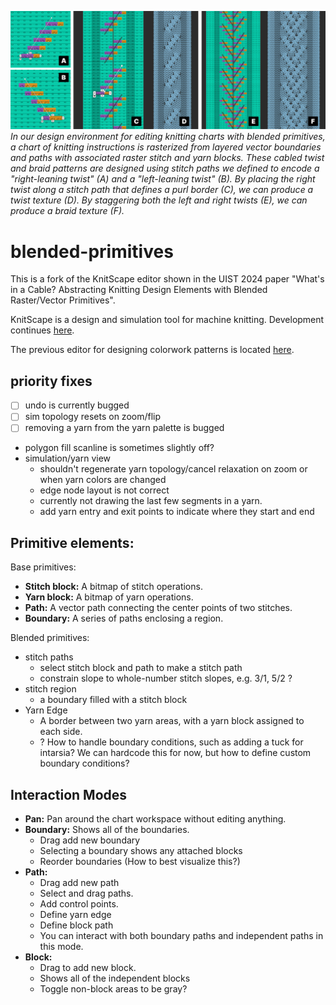 ![](/assets/twistBraid.png) _In our design environment for editing knitting
charts with blended primitives, a chart of knitting instructions is rasterized
from layered vector boundaries and paths with associated raster stitch and yarn
blocks. These cabled twist and braid patterns are designed using stitch paths we
defined to encode a "right-leaning twist" (A) and a "left-leaning twist" (B). By
placing the right twist along a stitch path that defines a purl border (C), we
can produce a twist texture (D). By staggering both the left and right twists
(E), we can produce a braid texture (F)._

# blended-primitives

This is a fork of the KnitScape editor shown in the UIST 2024 paper "What's in a
Cable? Abstracting Knitting Design Elements with Blended Raster/Vector
Primitives".

KnitScape is a design and simulation tool for machine knitting. Development
continues [here](https://github.com/machineagency/knitscape).

The previous editor for designing colorwork patterns is located
[here](https://github.com/machineagency/swatchscape).

## priority fixes

- [ ] undo is currently bugged
- [ ] sim topology resets on zoom/flip
- [ ] removing a yarn from the yarn palette is bugged
- polygon fill scanline is sometimes slightly off?
- simulation/yarn view
  - shouldn't regenerate yarn topology/cancel relaxation on zoom or when yarn
    colors are changed
  - edge node layout is not correct
  - currently not drawing the last few segments in a yarn.
  - add yarn entry and exit points to indicate where they start and end

## Primitive elements:

Base primitives:

- **Stitch block:** A bitmap of stitch operations.
- **Yarn block:** A bitmap of yarn operations.
- **Path:** A vector path connecting the center points of two stitches.
- **Boundary:** A series of paths enclosing a region.

Blended primitives:

- stitch paths
  - select stitch block and path to make a stitch path
  - constrain slope to whole-number stitch slopes, e.g. 3/1, 5/2 ?
- stitch region
  - a boundary filled with a stitch block
- Yarn Edge
  - A border between two yarn areas, with a yarn block assigned to each side.
  - ? How to handle boundary conditions, such as adding a tuck for intarsia? We
    can hardcode this for now, but how to define custom boundary conditions?

## Interaction Modes

- **Pan:** Pan around the chart workspace without editing anything.
- **Boundary:** Shows all of the boundaries.
  - Drag add new boundary
  - Selecting a boundary shows any attached blocks
  - Reorder boundaries (How to best visualize this?)
- **Path:**
  - Drag add new path
  - Select and drag paths.
  - Add control points.
  - Define yarn edge
  - Define block path
  - You can interact with both boundary paths and independent paths in this
    mode.
- **Block:**
  - Drag to add new block.
  - Shows all of the independent blocks
  - Toggle non-block areas to be gray?
